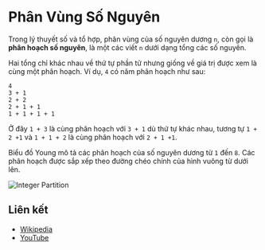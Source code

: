 # Phân Vùng Số Nguyên

Trong lý thuyết số và tổ hợp, phân vùng của số nguyên dương `n`, còn gọi là **phân hoạch số nguyên**, là một các viết `n` dưới dạng tổng các số nguyên.

Hai tổng chỉ khác nhau về thứ tự phần tử nhưng giống về giá trị được xem là cùng một phân hoạch. Ví dụ, `4` có năm phân hoạch như sau:

```
4
3 + 1
2 + 2
2 + 1 + 1
1 + 1 + 1 + 1
```

Ở đây `1 + 3` là cùng phân hoạch với `3 + 1` dù thứ tự khác nhau, tương tự `1 + 2 +1` và `1 + 1 + 2` là cùng phân hoạch với `2 + 1 +1`.

Biểu đồ Young mô tả các phân hoạch của số nguyên dương từ `1` đến `8`. Các phân hoạch được sắp xếp theo đường chéo chính của hình vuông từ dưới lên.

![Integer Partition](https://upload.wikimedia.org/wikipedia/commons/d/d8/Ferrer_partitioning_diagrams.svg)

## Liên kết

- [Wikipedia](https://en.wikipedia.org/wiki/Partition_(number_theory))
- [YouTube](https://www.youtube.com/watch?v=ZaVM057DuzE&list=PLLXdhg_r2hKA7DPDsunoDZ-Z769jWn4R8)